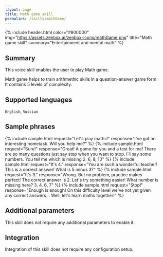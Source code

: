 ```yaml
---
layout: page
title: Math game skill
permalink: /skills/mathGame/
---
```


{% include header.html color="#800000" img="https://assets.zenbox.ai/zenbox-icons/mathGame.png" title="Math game skill" summary="Entertainment and mental math" %}

## Summary
This voice skill enables the user to play Math game.

Math game helps to train arithmethic skills in a question-answer game form. It contains 5 levels of complexity. 

## Supported languages
`English`, `Russian`

## Sample phrases
{% include sample.html request="Let's play maths!" response="I've got an interesting hometask. Will you help me?" %}
{% include sample.html request="Sure!" response="Great! A game for you and a test for me! There are so many questions just say stop when you want to stop. I'll say some numbers. You tell me which is missing 2, 6, 8, 10" %}
{% include sample.html request="It's 4." response="You are such a wonderful teacher! This is a correct answer! What is 5 minus 3?" %}
{% include sample.html request="It's 3." response="Wrong. But no problem, practice makes perfect! The correct answer is 2. Let's try something easier! What number is missing here? 3, 4, 6, 7" %}
{% include sample.html request="Stop!" response="Enough is enough! On this difficulty level we've not yet given any correct answers... Well, let's learn maths together!" %}

## Additional parameters
This skill does not require any additional parameters to enable it.

## Integration
Integration of this skill does not require any configuration setup.